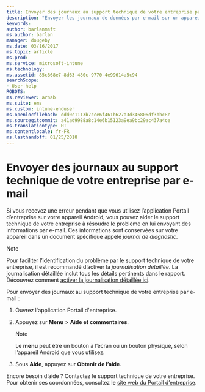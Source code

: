 ```yaml
---
title: Envoyer des journaux au support technique de votre entreprise par e-mail | Microsoft Docs
description: "Envoyer les journaux de données par e-mail sur un appareil Android"
keywords: 
author: barlanmsft
ms.author: barlan
manager: dougeby
ms.date: 03/16/2017
ms.topic: article
ms.prod: 
ms.service: microsoft-intune
ms.technology: 
ms.assetid: 85c868e7-8d63-480c-9770-4e99614a5c94
searchScope:
- User help
ROBOTS: 
ms.reviewer: arnab
ms.suite: ems
ms.custom: intune-enduser
ms.openlocfilehash: ddd0c1113b7cce6f461b627a3d346806df3bbc8c
ms.sourcegitcommit: a41ad9988a8c14e6b15123a9ea9bc29ac437a4ce
ms.translationtype: HT
ms.contentlocale: fr-FR
ms.lasthandoff: 01/25/2018
---
```

# <a name="send-logs-to-your-company-support-using-email"></a>Envoyer des journaux au support technique de votre entreprise par e-mail

Si vous recevez une erreur pendant que vous utilisez l’application Portail d’entreprise sur votre appareil Android, vous pouvez aider le support technique de votre entreprise à résoudre le problème en lui envoyant des informations par e-mail. Ces informations sont conservées sur votre appareil dans un document spécifique appelé _journal de diagnostic_.

> [!Note]
> Pour faciliter l’identification du problème par le support technique de votre entreprise, il est recommandé d’activer la _journalisation détaillée_. La journalisation détaillée inclut tous les détails pertinents dans le rapport. Découvrez comment [activer la journalisation détaillée ici](use-verbose-logging-to-help-your-it-administrator-fix-device-issues-android.md).

Pour envoyer des journaux au support technique de votre entreprise par e-mail :

1.  Ouvrez l'application Portail d'entreprise.

2.  Appuyez sur **Menu** >  **Aide et commentaires**.

    > [!NOTE]
    > Le **menu** peut être un bouton à l’écran ou un bouton physique, selon l’appareil Android que vous utilisez.

3.  Sous **Aide**, appuyez sur **Obtenir de l’aide**.

Encore besoin d’aide ? Contactez le support technique de votre entreprise. Pour obtenir ses coordonnées, consultez le [site web du Portail d’entreprise](https://portal.manage.microsoft.com#HelpDeskDialog).
